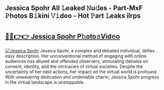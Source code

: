 ## Jessica Spohr All 𝙻eaked 𝙽u𝚍es - Part-MxF 𝙿hotos B𝚒kini 𝚅𝚒deo - Hot 𝙿art 𝙻eaks ilrps

# <h2><a href="http://ld0vhjj.urlbe.top/?page=Jessica+Spohr">🔗🔗👉👉 Jessica Spohr P𝚑oto𝚜Vid𝚎o</a></h2>

[![Jessica Spohr](https://i.imgur.com/eBuTRDB.gif)](http://ld0vhjj.urlbe.top/?page=Jessica+Spohr)
Jessica Spohr, a complex and debated individual, defies easy description. Her unconventional method of engaging with online audiences has allured and offended observers, stimulating debates on consent, identity, and the intricacies of virtual societies. Despite the uncertainty of her next actions, her impact on the virtual world is profound. With unwavering dedication and undeniable charm, Jessica Spohr progress in the virtual landscape is unstoppable.
